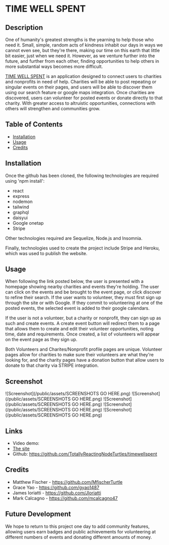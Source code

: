 # TIME WELL SPENT

## Description
One of humanity's greatest strengths is the yearning to help those who need it.  Small, simple, random acts of kindness inhabit our days in ways we cannot even see, but they're there, making our time on this earth that little bit easier, just when we need it.  However, as we venture further into the future, and further from each other, finding opportunities to help others in more substantial ways becomes more difficult.

[TIME WELL SPENT](https://morning-wildwood-88697.herokuapp.com/) is an application designed to connect users to charities and nonprofits in need of help.  Charities will be able to post repeating or singular events on their pages, and users will be able to discover them using our search feature or google maps integration.  Once charities are discovered, users can volunteer for posted events or donate directly to that charity.  With greater access to altruistic opportunities, connections with others will strengthen and communities grow.


## Table of Contents

- [Installation](#installation)
- [Usage](#usage)
- [Credits](#credits)


## Installation

Once the github has been cloned, the following technologies are required using 'npm install':
- react
- express
- nodemon
- tailwind
- graphql
- daisyui
- Google onetap
- Stripe

Other technologies required are Sequelize, Node.js and Insomnia.  

Finally, technologies used to create the project include Stripe and Heroku, which was used to publish the website.


## Usage

When following the link posted below, the user is presented with a homepage showing nearby charities and events they're holding.  The user can click on the events and be brought to the event page, or click discover to refine their search.  If the user wants to volunteer, they must first sign up through the site or with Google.  If they commit to volunteering at one of the posted events, the selected event is added to their google calendars.  

If the user is not a volunteer, but a charity or nonprofit, they can sign up as such and create events.  A create event button will redirect them to a page that allows them to create and edit their volunteer opportunities, noting time, date and requirements.  Once created, a list of volunteers will appear on the event page as they sign up.

Both Volunteers and Charites/Nonprofit profile pages are unique.  Volunteer pages allow for charities to make sure their volunteers are what they're looking for, and the charity pages have a donation button that allow users to donate to that charity via STRIPE integration.


## Screenshot

![Screenshot](/public/assets/SCREENSHOTS GO HERE.png)
![Screenshot](/public/assets/SCREENSHOTS GO HERE.png)
![Screenshot](/public/assets/SCREENSHOTS GO HERE.png)
![Screenshot](/public/assets/SCREENSHOTS GO HERE.png)
![Screenshot](/public/assets/SCREENSHOTS GO HERE.png)


## Links

* Video demo:  
* [The site](https://morning-wildwood-88697.herokuapp.com/)   
* Github: https://github.com/TotallyReactingNodeTurtles/timewellspent 


## Credits

* Matthew Fischer - https://github.com/MfischerTurtle 
* Grace Yao - https://github.com/gyao1487 
* James Ioriatti - https://github.com/JIoriatti
* Mark Calcagno - https://github.com/mcalcagno47


## Future Development

We hope to return to this project one day to add community features, allowing users earn badges and public achievements for volunteering at different numbers of events and donating different amounts of money.  
